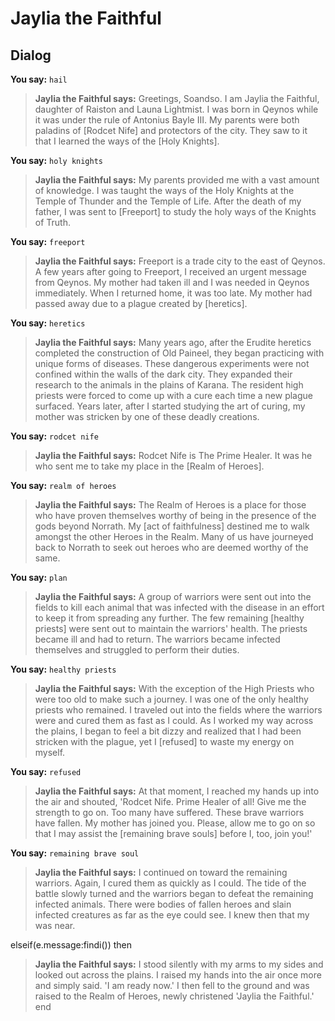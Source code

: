 # Jaylia the Faithful
## Dialog

**You say:** `hail`



>**Jaylia the Faithful says:** Greetings, Soandso. I am Jaylia the Faithful, daughter of Raiston and Launa Lightmist.  I was born in Qeynos while it was under the rule of Antonius Bayle III.  My parents were both paladins of [Rodcet Nife] and protectors of the city.  They saw to it that I learned the ways of the [Holy Knights].

**You say:** `holy knights`



>**Jaylia the Faithful says:** My parents provided me with a vast amount of knowledge.  I was taught the ways of the Holy Knights at the Temple of Thunder and the Temple of Life.  After the death of my father, I was sent to [Freeport] to study the holy ways of the Knights of Truth.

**You say:** `freeport`



>**Jaylia the Faithful says:** Freeport is a trade city to the east of Qeynos.  A few years after going to Freeport, I received an urgent message from Qeynos.  My mother had taken ill and I was needed in Qeynos immediately.  When I returned home, it was too late.  My mother had passed away due to a plague created by [heretics].

**You say:** `heretics`



>**Jaylia the Faithful says:** Many years ago, after the Erudite heretics completed the construction of Old Paineel, they began practicing with unique forms of diseases.  These dangerous experiments were not confined within the walls of the dark city.  They expanded their research to the animals in the plains of Karana.  The resident high priests were forced to come up with a cure each time a new plague surfaced.  Years later,  after I started studying the art of curing, my mother was stricken by one of these deadly creations.

**You say:** `rodcet nife`



>**Jaylia the Faithful says:** Rodcet Nife is The Prime Healer.  It was he who sent me to take my place in the [Realm of Heroes].

**You say:** `realm of heroes`



>**Jaylia the Faithful says:** The Realm of Heroes is a place for those who have proven themselves worthy of being in the presence of the gods beyond Norrath.  My [act of faithfulness] destined me to walk amongst the other Heroes in the Realm.  Many of us have journeyed back to Norrath to seek out heroes who are deemed worthy of the same.

**You say:** `plan`



>**Jaylia the Faithful says:** A group of warriors were sent out into the fields to kill each animal that was infected with the disease in an effort to keep it from spreading any further.  The few remaining [healthy priests] were sent out to maintain the warriors' health.  The priests became ill and had to return.  The warriors became infected themselves and struggled to perform their duties.

**You say:** `healthy priests`



>**Jaylia the Faithful says:** With the exception of the High Priests who were too old to make such a journey. I was one of the only healthy priests who remained.  I traveled out into the fields where the warriors were and cured them as fast as I could.  As I worked my way across the plains, I began to feel a bit dizzy and realized that I had been stricken with the plague, yet I [refused] to waste my energy on myself.

**You say:** `refused`



>**Jaylia the Faithful says:** At that moment, I reached my hands up into the air and shouted, 'Rodcet Nife. Prime Healer of all!  Give me the strength to go on.  Too many have suffered.  These brave warriors have fallen.  My mother has joined you.  Please, allow me to go on so that I may assist the [remaining brave souls] before I, too, join you!'

**You say:** `remaining brave soul`



>**Jaylia the Faithful says:** I continued on toward the remaining warriors.  Again, I cured them as quickly as I could. The tide of the battle slowly turned and the warriors began to defeat the remaining infected animals. There were bodies of fallen heroes and slain infected creatures as far as the eye could see.  I knew then that my  was near.

elseif(e.message:findi()) then


>**Jaylia the Faithful says:** I stood silently with my arms to my sides and looked out across the plains.  I raised my hands into the air once more and simply said. 'I am ready now.'  I then fell to the ground and was raised to the Realm of Heroes, newly christened 'Jaylia the Faithful.'
end
